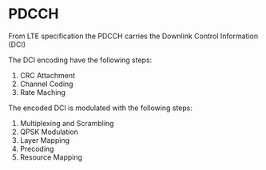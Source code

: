 
# PDCCH

From LTE specification the PDCCH carries the Downlink Control Information (DCI)

The DCI encoding have the following steps:

1. CRC Attachment
2. Channel Coding
3. Rate Maching

The encoded DCI is modulated with the following steps:

1. Multiplexing and Scrambling
2. QPSK Modulation
3. Layer Mapping
4. Precoding
5. Resource Mapping


